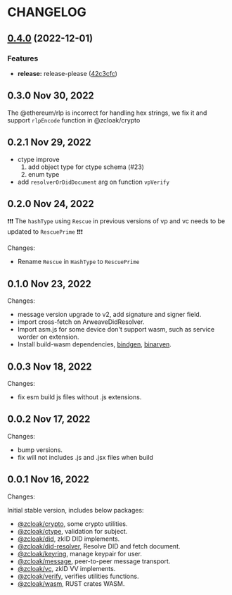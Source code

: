 # CHANGELOG

## [0.4.0](https://github.com/zCloak-Network/zkid-sdk/compare/v0.3.0...v0.4.0) (2022-12-01)


### Features

* **release:** release-please ([42c3cfc](https://github.com/zCloak-Network/zkid-sdk/commit/42c3cfcd8065e3ed44106e2df5221d65d01ed967))

## 0.3.0 Nov 30, 2022

The @ethereum/rlp is incorrect for handling hex strings, we fix it and support `rlpEncode` function in @zcloak/crypto


## 0.2.1 Nov 29, 2022

- ctype improve
  1. add object type for ctype schema (#23)
  2. enum type
- add `resolverOrDidDocument` arg on function `vpVerify`

## 0.2.0 Nov 24, 2022

❗️❗️❗️ The `hashType` using `Rescue` in previous versions of vp and vc needs to be updated to `RescuePrime` ❗️❗️❗️

Changes:

- Rename `Rescue` in `HashType` to `RescuePrime`

## 0.1.0 Nov 23, 2022

Changes:

- message version upgrade to v2, add signature and signer field.
- import cross-fetch on ArweaveDidResolver.
- Import asm.js for some device don't support wasm, such as service worder on extension.
- Install build-wasm dependencies, [bindgen](https://github.com/rustwasm/wasm-bindgen), [binaryen](https://github.com/WebAssembly/binaryen).


## 0.0.3 Nov 18, 2022

Changes:

- fix esm build js files without .js extensions.

## 0.0.2 Nov 17, 2022

Changes:

- bump versions.
- fix will not includes .js and .jsx files when build

## 0.0.1 Nov 16, 2022

Changes:

Initial stable version, includes below packages:
- [@zcloak/crypto](https://www.npmjs.com/package/@zcloak/crypto), some crypto utilities.
- [@zcloak/ctype](https://www.npmjs.com/package/@zcloak/ctype), validation for subject.
- [@zcloak/did](https://www.npmjs.com/package/@zcloak/did), zkID DID implements.
- [@zcloak/did-resolver](https://www.npmjs.com/package/@zcloak/did), Resolve DID and fetch document.
- [@zcloak/keyring](https://www.npmjs.com/package/@zcloak/keyring), manage keypair for user.
- [@zcloak/message](https://www.npmjs.com/package/@zcloak/message), peer-to-peer message transport.
- [@zcloak/vc](https://www.npmjs.com/package/@zcloak/vc), zkID VV implements.
- [@zcloak/verify](https://www.npmjs.com/package/@zcloak/verify), verifies utilities functions.
- [@zcloak/wasm](https://www.npmjs.com/package/@zcloak/wasm), RUST crates WASM.
